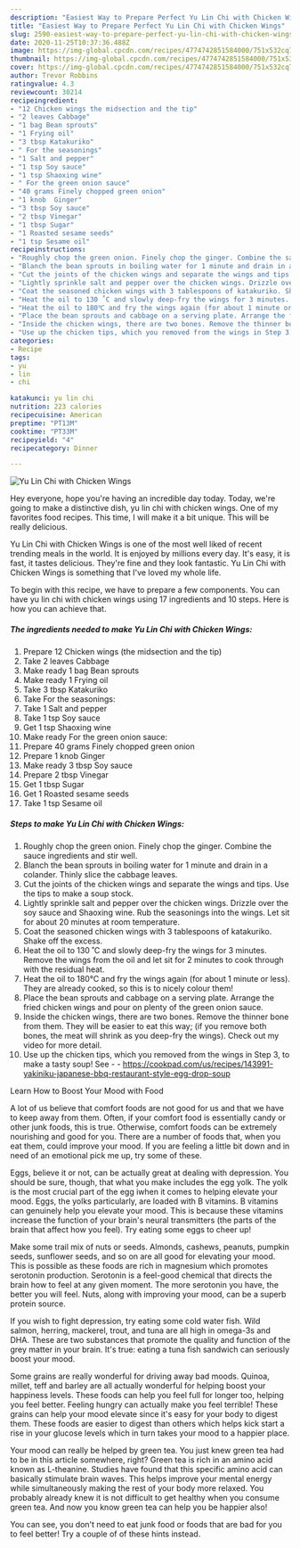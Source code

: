 ```yaml
---
description: "Easiest Way to Prepare Perfect Yu Lin Chi with Chicken Wings"
title: "Easiest Way to Prepare Perfect Yu Lin Chi with Chicken Wings"
slug: 2590-easiest-way-to-prepare-perfect-yu-lin-chi-with-chicken-wings
date: 2020-11-25T10:37:36.488Z
image: https://img-global.cpcdn.com/recipes/4774742851584000/751x532cq70/yu-lin-chi-with-chicken-wings-recipe-main-photo.jpg
thumbnail: https://img-global.cpcdn.com/recipes/4774742851584000/751x532cq70/yu-lin-chi-with-chicken-wings-recipe-main-photo.jpg
cover: https://img-global.cpcdn.com/recipes/4774742851584000/751x532cq70/yu-lin-chi-with-chicken-wings-recipe-main-photo.jpg
author: Trevor Robbins
ratingvalue: 4.3
reviewcount: 30214
recipeingredient:
- "12 Chicken wings the midsection and the tip"
- "2 leaves Cabbage"
- "1 bag Bean sprouts"
- "1 Frying oil"
- "3 tbsp Katakuriko"
- " For the seasonings"
- "1 Salt and pepper"
- "1 tsp Soy sauce"
- "1 tsp Shaoxing wine"
- " For the green onion sauce"
- "40 grams Finely chopped green onion"
- "1 knob  Ginger"
- "3 tbsp Soy sauce"
- "2 tbsp Vinegar"
- "1 tbsp Sugar"
- "1 Roasted sesame seeds"
- "1 tsp Sesame oil"
recipeinstructions:
- "Roughly chop the green onion. Finely chop the ginger. Combine the sauce ingredients and stir well."
- "Blanch the bean sprouts in boiling water for 1 minute and drain in a colander. Thinly slice the cabbage leaves."
- "Cut the joints of the chicken wings and separate the wings and tips. Use the tips to make a soup stock."
- "Lightly sprinkle salt and pepper over the chicken wings. Drizzle over the soy sauce and Shaoxing wine. Rub the seasonings into the wings. Let sit for about 20 minutes at room temperature."
- "Coat the seasoned chicken wings with 3 tablespoons of katakuriko. Shake off the excess."
- "Heat the oil to 130 ˚C and slowly deep-fry the wings for 3 minutes. Remove the wings from the oil and let sit for 2 minutes to cook through with the residual heat."
- "Heat the oil to 180℃ and fry the wings again (for about 1 minute or less). They are already cooked, so this is to nicely colour them!"
- "Place the bean sprouts and cabbage on a serving plate. Arrange the fried chicken wings and pour on plenty of the green onion sauce."
- "Inside the chicken wings, there are two bones. Remove the thinner bone from them. They will be easier to eat this way; (if you remove both bones, the meat will shrink as you deep-fry the wings). Check out my video for more detail."
- "Use up the chicken tips, which you removed from the wings in Step 3, to make a tasty soup! See  https://cookpad.com/us/recipes/143991-yakiniku-japanese-bbq-restaurant-style-egg-drop-soup"
categories:
- Recipe
tags:
- yu
- lin
- chi

katakunci: yu lin chi 
nutrition: 223 calories
recipecuisine: American
preptime: "PT13M"
cooktime: "PT33M"
recipeyield: "4"
recipecategory: Dinner

---
```



![Yu Lin Chi with Chicken Wings](https://img-global.cpcdn.com/recipes/4774742851584000/751x532cq70/yu-lin-chi-with-chicken-wings-recipe-main-photo.jpg)

Hey everyone, hope you're having an incredible day today. Today, we're going to make a distinctive dish, yu lin chi with chicken wings. One of my favorites food recipes. This time, I will make it a bit unique. This will be really delicious.



Yu Lin Chi with Chicken Wings is one of the most well liked of recent trending meals in the world. It is enjoyed by millions every day. It's easy, it is fast, it tastes delicious. They're fine and they look fantastic. Yu Lin Chi with Chicken Wings is something that I've loved my whole life.


To begin with this recipe, we have to prepare a few components. You can have yu lin chi with chicken wings using 17 ingredients and 10 steps. Here is how you can achieve that.

<!--inarticleads1-->

##### The ingredients needed to make Yu Lin Chi with Chicken Wings:

1. Prepare 12 Chicken wings (the midsection and the tip)
1. Take 2 leaves Cabbage
1. Make ready 1 bag Bean sprouts
1. Make ready 1 Frying oil
1. Take 3 tbsp Katakuriko
1. Take  For the seasonings:
1. Take 1 Salt and pepper
1. Take 1 tsp Soy sauce
1. Get 1 tsp Shaoxing wine
1. Make ready  For the green onion sauce:
1. Prepare 40 grams Finely chopped green onion
1. Prepare 1 knob  Ginger
1. Make ready 3 tbsp Soy sauce
1. Prepare 2 tbsp Vinegar
1. Get 1 tbsp Sugar
1. Get 1 Roasted sesame seeds
1. Take 1 tsp Sesame oil




<!--inarticleads2-->

##### Steps to make Yu Lin Chi with Chicken Wings:

1. Roughly chop the green onion. Finely chop the ginger. Combine the sauce ingredients and stir well.
1. Blanch the bean sprouts in boiling water for 1 minute and drain in a colander. Thinly slice the cabbage leaves.
1. Cut the joints of the chicken wings and separate the wings and tips. Use the tips to make a soup stock.
1. Lightly sprinkle salt and pepper over the chicken wings. Drizzle over the soy sauce and Shaoxing wine. Rub the seasonings into the wings. Let sit for about 20 minutes at room temperature.
1. Coat the seasoned chicken wings with 3 tablespoons of katakuriko. Shake off the excess.
1. Heat the oil to 130 ˚C and slowly deep-fry the wings for 3 minutes. Remove the wings from the oil and let sit for 2 minutes to cook through with the residual heat.
1. Heat the oil to 180℃ and fry the wings again (for about 1 minute or less). They are already cooked, so this is to nicely colour them!
1. Place the bean sprouts and cabbage on a serving plate. Arrange the fried chicken wings and pour on plenty of the green onion sauce.
1. Inside the chicken wings, there are two bones. Remove the thinner bone from them. They will be easier to eat this way; (if you remove both bones, the meat will shrink as you deep-fry the wings). Check out my video for more detail.
1. Use up the chicken tips, which you removed from the wings in Step 3, to make a tasty soup! See -  - https://cookpad.com/us/recipes/143991-yakiniku-japanese-bbq-restaurant-style-egg-drop-soup




Learn How to Boost Your Mood with Food


A lot of us believe that comfort foods are not good for us and that we have to keep away from them. Often, if your comfort food is essentially candy or other junk foods, this is true. Otherwise, comfort foods can be extremely nourishing and good for you. There are a number of foods that, when you eat them, could improve your mood. If you are feeling a little bit down and in need of an emotional pick me up, try some of these.

Eggs, believe it or not, can be actually great at dealing with depression. You should be sure, though, that what you make includes the egg yolk. The yolk is the most crucial part of the egg iwhen it comes to helping elevate your mood. Eggs, the yolks particularly, are loaded with B vitamins. B vitamins can genuinely help you elevate your mood. This is because these vitamins increase the function of your brain's neural transmitters (the parts of the brain that affect how you feel). Try eating some eggs to cheer up!

Make some trail mix of nuts or seeds. Almonds, cashews, peanuts, pumpkin seeds, sunflower seeds, and so on are all good for elevating your mood. This is possible as these foods are rich in magnesium which promotes serotonin production. Serotonin is a feel-good chemical that directs the brain how to feel at any given moment. The more serotonin you have, the better you will feel. Nuts, along with improving your mood, can be a superb protein source.

If you wish to fight depression, try eating some cold water fish. Wild salmon, herring, mackerel, trout, and tuna are all high in omega-3s and DHA. These are two substances that promote the quality and function of the grey matter in your brain. It's true: eating a tuna fish sandwich can seriously boost your mood. 

Some grains are really wonderful for driving away bad moods. Quinoa, millet, teff and barley are all actually wonderful for helping boost your happiness levels. These foods can help you feel full for longer too, helping you feel better. Feeling hungry can actually make you feel terrible! These grains can help your mood elevate since it's easy for your body to digest them. These foods are easier to digest than others which helps kick start a rise in your glucose levels which in turn takes your mood to a happier place.

Your mood can really be helped by green tea. You just knew green tea had to be in this article somewhere, right? Green tea is rich in an amino acid known as L-theanine. Studies have found that this specific amino acid can basically stimulate brain waves. This helps improve your mental energy while simultaneously making the rest of your body more relaxed. You probably already knew it is not difficult to get healthy when you consume green tea. And now you know green tea can help you be happier also!

You can see, you don't need to eat junk food or foods that are bad for you to feel better! Try  a  couple of  of  these  hints  instead.

